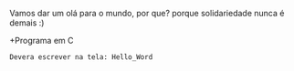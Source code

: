 Vamos dar um olá para o mundo, por que? porque solidariedade nunca é demais :)

+Programa em C

    Devera escrever na tela: Hello_Word